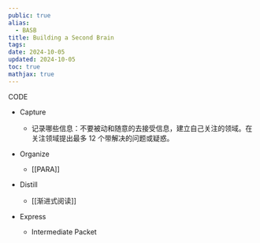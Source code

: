 ```yaml
---
public: true
alias:
  - BASB
title: Building a Second Brain
tags:
date: 2024-10-05
updated: 2024-10-05
toc: true
mathjax: true
---
```


CODE

  + Capture

    + 记录哪些信息：不要被动和随意的去接受信息，建立自己关注的领域。在关注领域提出最多 12 个带解决的问题或疑惑。

  + Organize

    + [[PARA]]

  + Distill

    + [[渐进式阅读]]

  + Express

    + Intermediate Packet
